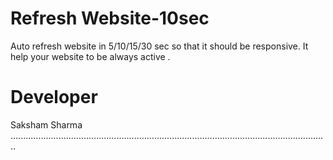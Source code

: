 # Refresh Website-10sec
Auto refresh website in 5/10/15/30 sec so that it should be responsive.
It help your website to be always active .

# Developer
Saksham Sharma<br>
..............................................................................................................................
